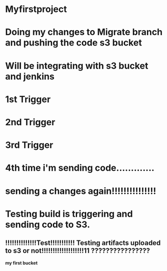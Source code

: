 # Myfirstproject
# Doing my changes to Migrate branch and pushing the code s3 bucket
# Will be integrating with s3 bucket and jenkins
# 1st Trigger
# 2nd Trigger
# 3rd Trigger
# 4th time i'm sending code.............
# sending a changes again!!!!!!!!!!!!!!!
# Testing build is triggering and sending code to S3.
!!!!!!!!!!!!!!Test!!!!!!!!!!!
Testing artifacts uploaded to s3 or not!!!!!!!!!!!!!!!!!!!11
????????????????
---------------------------------------------------------------------------------



**my first bucket**
